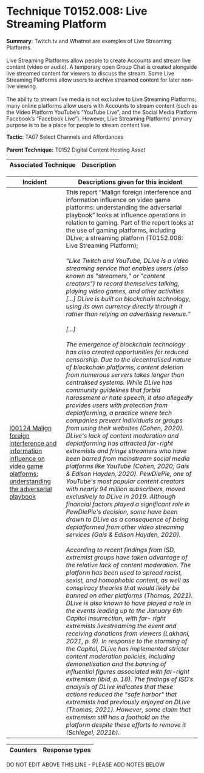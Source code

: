 # Technique T0152.008: Live Streaming Platform

**Summary**: Twitch.tv and Whatnot are examples of Live Streaming Platforms. <br><br>Live Streaming Platforms allow people to create Accounts and stream live content (video or audio). A temporary open Group Chat is created alongside live streamed content for viewers to discuss the stream. Some Live Streaming Platforms allow users to archive streamed content for later non-live viewing.<br><br>The ability to stream live media is not exclusive to Live Streaming Platforms; many online platforms allow users with Accounts to stream content (such as the Video Platform YouTube’s “YouTube Live”, and the Social Media Platform Facebook’s “Facebook Live”). However, Live Streaming Platforms’ primary purpose is to be a place for people to stream content live.

**Tactic**: TA07 Select Channels and Affordances <br><br>**Parent Technique:** T0152 Digital Content Hosting Asset


| Associated Technique | Description |
| --------- | ------------------------- |



| Incident | Descriptions given for this incident |
| -------- | -------------------- |
| [I00124 Malign foreign interference and information influence on video game platforms: understanding the adversarial playbook](../../generated_pages/incidents/I00124.md) | This report “Malign foreign interference and information influence on video game platforms: understanding the adversarial playbook” looks at influence operations in relation to gaming. Part of the report looks at the use of gaming platforms, including DLive; a streaming platform (T0152.008: Live Streaming Platform); <br><br><i>“Like Twitch and YouTube, DLive is a video streaming service that enables users (also known as "streamers," or "content creators") to record themselves talking, playing video games, and other activities [...] DLive is built on blockchain technology, using its own currency directly through it rather than relying on advertising revenue.”<br><br>[...]<br><br>The emergence of blockchain technology has also created opportunities for reduced censorship. Due to the decentralised nature of blockchain platforms, content deletion from numerous servers takes longer than centralised systems. While DLive has community guidelines that forbid harassment or hate speech, it also allegedly provides users with protection from deplatforming, a practice where tech companies prevent individuals or groups from using their websites (Cohen, 2020). DLive's lack of content moderation and deplatforming has attracted far-right extremists and fringe streamers who have been barred from mainstream social media platforms like YouTube (Cohen, 2020; Gais & Edison Hayden, 2020). PewDiePie, one of YouTube's most popular content creators with nearly 94 million subscribers, moved exclusively to DLive in 2019. Although financial factors played a significant role in PewDiePie's decision, some have been drawn to DLive as a consequence of being deplatformed from other video streaming services (Gais & Edison Hayden, 2020).<br><br>According to recent findings from ISD, extremist groups have taken advantage of the relative lack of content moderation. The platform has been used to spread racist, sexist, and homophobic content, as well as conspiracy theories that would likely be banned on other platforms (Thomas, 2021). DLive is also known to have played a role in the events leading up to the January 6th Capitol insurrection, with far- right extremists livestreaming the event and receiving donations from viewers (Lakhani, 2021, p. 9). In response to the storming of the Capitol, DLive has implemented stricter content moderation policies, including demonetisation and the banning of influential figures associated with far-right extremism (ibid, p. 18). The findings of ISD´s analysis of DLive indicates that these actions reduced the "safe harbor" that extremists had previously enjoyed on DLive (Thomas, 2021). However, some claim that extremism still has a foothold on the platform despite these efforts to remove it (Schlegel, 2021b).</i> |



| Counters | Response types |
| -------- | -------------- |


DO NOT EDIT ABOVE THIS LINE - PLEASE ADD NOTES BELOW